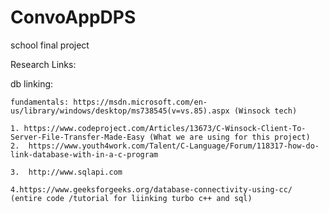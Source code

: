 # ConvoAppDPS
school final project 

Research Links:


   db linking:
   
    fundamentals: https://msdn.microsoft.com/en-us/library/windows/desktop/ms738545(v=vs.85).aspx (Winsock tech)
    
    1. https://www.codeproject.com/Articles/13673/C-Winsock-Client-To-Server-File-Transfer-Made-Easy (What we are using for this project)     
    2.  https://www.youth4work.com/Talent/C-Language/Forum/118317-how-do-link-database-with-in-a-c-program
    
    3.  http://www.sqlapi.com 

    4.https://www.geeksforgeeks.org/database-connectivity-using-cc/ (entire code /tutorial for liinking turbo c++ and sql)
